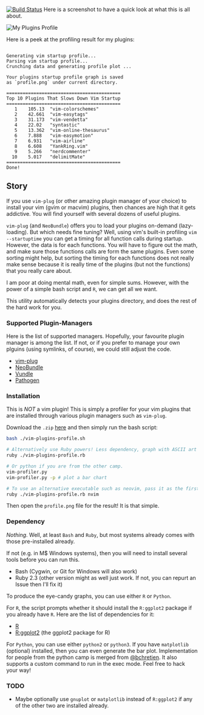 [![Build Status](https://travis-ci.org/hyiltiz/vim-plugins-profile.svg?branch=master)](https://travis-ci.org/hyiltiz/vim-plugins-profile)
Here is a screenshot to have a quick look at what this is all about.

![My Plugins Profile](./test/result.png)

Here is a peek at the profiling result for my plugins:

```

Generating vim startup profile...    
Parsing vim startup profile...     
Crunching data and generating profile plot ...    
     
Your plugins startup profile graph is saved     
as `profile.png` under current directory.    
     
==========================================    
Top 10 Plugins That Slows Down Vim Startup    
==========================================    
   1	105.13	"vim-colorschemes"    
   2	42.661	"vim-easytags"    
   3	31.173	"vim-vendetta"    
   4	22.02	"syntastic"    
   5	13.362	"vim-online-thesaurus"    
   6	7.888	"vim-easymotion"    
   7	6.931	"vim-airline"    
   8	6.608	"YankRing.vim"    
   9	5.266	"nerdcommenter"    
  10	5.017	"delimitMate"    
==========================================    
Done!    
```

## Story

If you use `vim-plug` (or other amazing plugin manager of your choice) to install
your vim (gvim or macvim) plugins, then chances are high that it gets
addictive. You will find yourself with several dozens of useful plugins. 

`vim-plug` (and `NeoBundle`) offers you to load your plugins on-demand (lazy-loading). But
which needs fine tuning? Well, using vim's built-in profiling `vim
--startuptime` you can get a timing for all function calls during
startup. However, the data is for each functions. You will have to
figure out the math, and make sure those functions calls are form the
same plugins. Even some sorting might help, but sorting the timing for
each functions does not really make sense because it is really time of the
plugins (but not the functions) that you really care about.  

I am poor at doing mental math, even for simple sums. However, with the power
of a simple bash script and `R`, we can get all we want.

This utility automatically detects your plugins directory, and does the
rest of the hard work for you.

### Supported Plugin-Managers

Here is the list of supported managers. Hopefully, your favourite plugin manager is among the list. If not, or if you prefer to manage your own plguins (using symlinks, of course), we could still adjust the code.

 - [vim-plug]
 - [NeoBundle]
 - [Vundle]
 - [Pathogen]


### Installation

This is *NOT* a vim plugin! This is simply a profiler for your vim
plugins that are installed through various plugin managers such as
`vim-plug`.

Download the `.zip` [here][zip] and then simply run the bash script:


```BASH
bash ./vim-plugins-profile.sh

# Alternatively use Ruby powers! Less dependency, graph with ASCII art
ruby ./vim-plugins-profile.rb

# Or python if you are from the other camp.
vim-profiler.py 
vim-profiler.py -p # plot a bar chart

# To use an alternative executable such as neovim, pass it as the first argument.
ruby ./vim-plugins-profile.rb nvim
```

Then open the `profile.png` file for the result! It is that simple.


### Dependency

*Nothing*. Well, at least `Bash` and `Ruby`, but most systems already comes with those pre-installed already.

If not (e.g. in M\$ Windows systems), then you will need to install several tools before you can run this. 

 - Bash (Cygwin, or Git for Windows will also work)
 - Ruby 2.3 (other version might as well just work. If not, you can repurt an Issue then I'll fix it)
 
To produce the eye-candy graphs, you can use either `R` or `Python`. 

For `R`, the script prompts whether it should install the `R:ggplot2` package if you already have `R`. Here are the list of dependencies for it:

 - [R]
 - [R:ggplot2] (the ggplot2 package for R)

For `Python`, you can use either `python2` or `python3`. If you have
`matplotlib` (optional) installed, then you can even generate the bar plot.
Implementation for people from the python camp is merged from [@bchretien](https://github.com/bchretien/vim-profiler). It also supports a custom command to run in the exec mode. Feel free to hack your way!


### TODO

- Maybe optionally use `gnuplot` or `matplotlib` instead of `R:ggplot2` if any of the other two are installed already. 

[zip]: https://github.com/hyiltiz/vim-plugins-profile/archive/master.zip
[vim-plug]: https://github.com/junegunn/vim-plug
[R]: https://cran.r-project.org/
[R:ggplot2]: http://ggplot2.org/
[NeoBundle]: https://github.com/Shougo/neobundle.vim
[Vundle]: https://github.com/VundleVim/Vundle.vim
[Pathogen]: https://github.com/tpope/vim-pathogen
